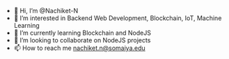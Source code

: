 - 👋 Hi, I’m @Nachiket-N
- 👀 I’m interested in Backend Web Development, Blockchain, IoT, Machine Learning
- 🌱 I’m currently learning Blockchain and NodeJS
- 💞️ I’m looking to collaborate on NodeJS projects
- 📫 How to reach me nachiket.n@somaiya.edu

<!---
Nachiket-N/Nachiket-N is a ✨ special ✨ repository because its `README.md` (this file) appears on your GitHub profile.
You can click the Preview link to take a look at your changes.
--->
